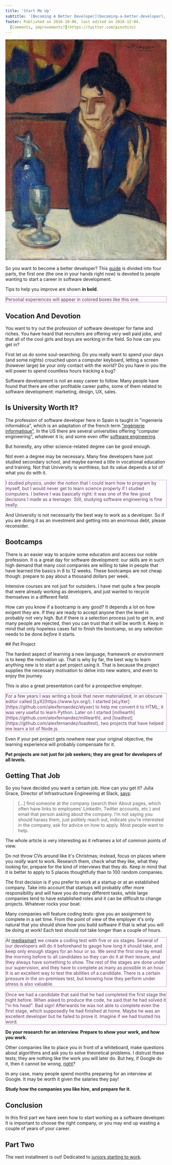 ```yaml
---
title: 'Start Me Up'
subtitle: '[Becoming A Better Developer](becoming-a-better-developer), Part 1'
footer: Published on 2016-10-06, last edited on 2016-12-04.
  [Comments, improvements?](https://twitter.com/pinchito)
---
```


![Pablo Picasso: "[Junior developer after her first day](http://classicprogrammerpaintings.com/)", Oil on canvas, 1901-02](pics/junior-after-first-day.jpg "Junior having a stiff one")

So you want to become a better developer?
This [guide](becoming-a-better-developer) is divided into four parts,
the first one (the one in your hands right now)
is devoted to people wanting to start a career in software development.

Tips to help you improve are shown **in bold**.

<p style="color:#636; border:thin solid #c9c">
Personal experiences will appear in colored boxes like this one.
</p>

## Vocation And Devotion

You want to try out the profession of software developer
for fame and riches.
You have heard that recruiters are offering very well paid jobs,
and that all of the cool girls and boys are working in the field.
So how can you get in?

First let us do some soul-searching.
Do you really want to spend your days (and some nights)
crouched upon a computer keyboard,
letting a screen (however large)
be your only contact with the world?
Do you have in you the will power to spend countless hours tracking a bug?

Software development is not an easy career to follow.
Many people have found that there are other profitable career paths,
some of them related to software development:
marketing, design, UX, sales.

## Is University Worth It?

The profession of software developer here in Spain is taught in "ingeniería informática",
which is an adaptation of the french term
["ingénierie informatique"](https://fr.wikipedia.org/wiki/G%C3%A9nie_informatique).
In the US there are several universities offering "computer engineering",
whatever it is;
and some even offer [software engineering](http://computingcareers.acm.org/?page_id=12).

But honestly, any other science-related degree can be good enough.

Not even a degree may be necessary.
Many fine developers have just studied secondary school,
and maybe earned a title in vocational education and training.
Not that University is worthless;
but its value depends a lot of what you do with it.

<p style="color:#636; border:thin solid #c9c">
I studied physics,
under the notion that I could learn how to program by myself,
but I would never get to learn science properly if I studied computers.
I believe I was basically right:
it was one of the few good decisions I made as a teenager.
Still, studying software engineering is fine really.
</p>

And University is not necessarily the best way to work as a developer.
So if you are doing it as an investment and getting into an enormous debt,
please reconsider.

## Bootcamps

There is an easier way to acquire some education and access our noble profession.
It is a great day for software development:
our skills are in such high demand that many cool companies are willing to take in
people that have learned the basics in 8 to 12 weeks.
These bootcamps are not cheap though:
prepare to pay about a thousand dollars per week.

Intensive courses are not just for outsiders.
I have met quite a few people that were already working as developers,
and just wanted to recycle themselves in a different field.

How can you know if a bootcamp is any good?
It depends a lot on how exigent they are.
If they are ready to accept anyone then the level is probably not very high.
But if there is a selection process just to get in,
and many people are rejected,
then you can trust that it will be worth it.
Keep in mind that only hopeless cases fail to finish the bootcamp,
so any selection needs to be done *before* it starts.

## Pet Project

The hardest aspect of learning a new language, framework or environment
is to keep the motivation up.
That is why by far, the best way to learn anything new
is to start a pet project using it.
That is because the project supplies the necessary motivation to delve into new waters,
and even to enjoy the journey.

This is also a great presentation card for a prospective employer.

<p style="color:#636; border:thin solid #c9c">
For a few years I was writing a book that never materialized,
in an obscure editor called [LyX](https://www.lyx.org/).
I started [eLyXer](https://github.com/alexfernandez/elyxer)
to help me convert it to HTML;
it was very useful to learn Python.
Later on I started
[milliearth](https://github.com/alexfernandez/milliearth),
and [loadtest](https://github.com/alexfernandez/loadtest),
two projects that have helped me learn a lot of Node.js.
</p>

Even if your pet project gets nowhere near your original objective,
the learning experience will probably compensate for it.

**Pet projects are not just for job seekers;
they are great for developers of all levels.**

## Getting That Job

So you have decided you want a certain job.
How can you get it?
Julia Grace, Director of Infrastructure Engineering at Slack,
[says](http://www.juliahgrace.com/blog/2015/4/9/an-unconventional-guide-for-getting-a-software-engineering-job):

> [...] find someone at the company (search their About pages, which often have links to employees’ LinkedIn, Twitter accounts, etc.) and email that person asking about the company.
> I’m not saying you should harass them, just politely reach out, indicate you’re interested in the company, ask for advice on how to apply.
> Most people want to help.

The whole article is very interesting as it reframes a lot of common points of view.

Do not throw CVs around like it's Christmas;
instead, focus on places where you _really_ want to work.
Research them, check what they like,
what they looking for,
prepare for the kind of interviews that they do.
Keep in mind that it is better to apply to 5 places thoughtfully
than to 100 random companies.

The first decision is if you prefer to work at a startup
or at an established company.
Take into account that startups will probably offer more responsibility
and will have you do many different tasks,
while large companies tend to have established roles
and it can be difficult to change projects.
Whatever rocks your boat.

Many companies will feature coding tests:
give you an assignment to complete in a set time.
From the point of view of the employer
it's only natural that you should show how you build software
if that is what you will be doing at work!
Each test should not take longer than a couple of hours.

<p style="color:#636; border:thin solid #c9c">
At <a href="https://mediasmart.io/">mediasmart</a>
we create a coding test with five or six stages.
Several of our developers will do it beforehand to gauge how long it should take,
and keep only enough stages for an hour or so.
We send the first one by email the morning before to all candidates
so they can do it at their leisure,
and they always have something to show.
The rest of the stages are done under our supervision,
and they have to complete as many as possible in an hour.
It is an excellent way to test the abilities of a candidate.
There is a certain pressure in the on-premises test,
but knowing how they perform under stress is also valuable.
</p>

<p style="color:#636; border:thin solid #c9c">
Once we had a candidate that said that he had completed the first stage the night before.
When asked to produce the code, he said that he had solved it "in his head".
Bad sign!
Afterwards he was not able to complete even the first stage,
which supposedly he had finished at home.
Maybe he was an excellent developer but he failed to prove it.
Imagine if we had trusted his word.
</p>

**Do your research for an interview.
Prepare to show your work,
and how you work.**

Other companies like to place you in front of a whiteboard,
make questions about algorithms and ask you to solve theoretical problems.
I distrust these tests;
they are nothing like the work you will later do.
But hey, if Google do it, then it cannot be wrong,
[right](http://www.nytimes.com/2013/06/20/business/in-head-hunting-big-data-may-not-be-such-a-big-deal.html?_r=0)?

In any case, many people spend months preparing for an interview at Google.
It may be worth it given the salaries they pay!

**Study how the companies you like hire,
and prepare for it.**

## Conclusion

In this first part we have seen how to start working as a software developer.
It is important to choose the right company,
or you may end up wasting a couple of years of your career.

## Part Two

The next installment is out!
Dedicated to
[juniors starting to work](advice-for-the-novice).

